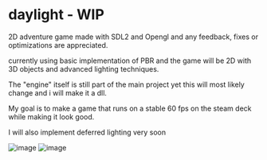 # daylight - WIP

2D adventure game made with SDL2 and Opengl and any feedback, fixes or optimizations are appreciated.

currently using basic implementation of PBR and the game will be 2D with 3D objects and advanced lighting techniques.

The "engine" itself is still part of the main project yet this will most likely change and i will make it a dll.

My goal is to make a game that runs on a stable 60 fps on the steam deck while making it look good.

I will also implement deferred lighting very soon

![image](https://github.com/DissolveDZ/daylight/assets/68782699/7939a6ca-52e1-4ef4-bead-c6409fa20fbc)
![image](https://github.com/DissolveDZ/daylight/assets/68782699/debeef37-9f94-4269-94f9-2cf1e50d1430)
